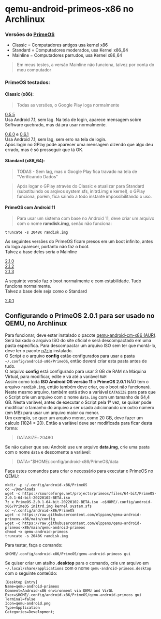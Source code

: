 # qemu-android-primeos-x86 no Archlinux

### Versões do [PrimeOS](https://www.primeos.in/)

* Classic = Computadores antigos usa kernel x86
* Standard = Computadores moderados, usa Kernel x86_64
* Mainline = Computadores parrudos, usa Kernel x86_64

> Em meus testes, a versão Mainline não funciona, talvez por conta do meu computador

### PrimeOS testados:

#### Classic (x86):  

> Todas as versões, o Google Play loga normalmente

[0.5.5](https://sourceforge.net/projects/primeos/files/Classic/primeOS-classic_0.5.5-20211112.iso)  
 Usa Android 7.1, sem lag. Na tela de login, aparece mensagem sobre Software quebrado, mas dá pra usar normalmente.  

[0.6.0](https://sourceforge.net/projects/primeos/files/Classic/primeOS-classic_0.6.0-20211123.iso)  e [0.6.1](https://sourceforge.net/projects/primeos/files/Classic/primeOS-classic_0.6.1-20211206.iso)  
Usa Android 7.1, sem lag, sem erro na tela de login.  
Após login no GPlay pode aparecer uma mensagem dizendo que algo deu errado, mas é só prosseguir que tá OK.  

#### Standard (x86_64):  

> TODAS - Sem lag, mas o Google Play fica travado na tela de "Verificando Dados"

 > Após logar o GPlay através do Classic e atualizar para Standard (substituindo os arqivos system.sfs, initrd.img e kernel), o GPlay funciona, 
 porém, fica saindo a todo instante impossibilitando o uso.  

#### PrimeOS com Android 11

> Para usar um sistema com base no Android 11, deve criar um arquivo com o nome **ramdisk.img**, senão não funciona:

```
truncate -s 2048K ramdisk.img
```

As seguintes versões do PrimeOS ficam presos em um boot infinito, antes do logo aparecer, portanto não faz o boot.  
Talvez a base deles seria o Mainline

[2.1.0](https://sourceforge.net/projects/primeos/files/64-bit/PrimeOS-2.1.0-64-bit-20220223-BETA.iso)  
[2.1.2](https://sourceforge.net/projects/primeos/files/64-bit/PrimeOS-2.1.2-64-bit-20220531-BETA.iso)  
[2.1.3](https://sourceforge.net/projects/primeos/files/64-bit/PrimeOS-2.1.3-64-bit-20220719-BETA.iso)  

A seguinte versão faz o boot normalmente e com estabilidade. Tudo funciona normalmente.  
Talvez a base dele seja como o Standard  

[2.0.1](https://sourceforge.net/projects/primeos/files/64-bit/PrimeOS-2.0.1-64-bit-20220102-BETA.iso)

## Configurando o PrimeOS 2.0.1 para ser usado no QEMU, no Archlinux

Para funcionar, deve estar instalado o pacote [qemu-android-cm-x86 (AUR)](https://aur.archlinux.org/packages/qemu-android-cm-x86).  
Será baixado o arquivo ISO do site oficial e será descompactado em uma pasta específica. Para descompactar um arquivo ISO sem ter que montá-lo, deve ter o pacote [p7zip](https://archlinux.org/packages/extra/x86_64/p7zip/) instalado.  
O Script e o arquivo **config** estão configurados para usar a pasta `~/.config/android-x86/PrimeOS`, então deverá criar esta pasta antes de tudo.  
O arquivo **config** está configurado para usar 3 GB de RAM na Máquina Virtual, para modificar, edite e vá até a variável `RAM`  
Assim como toda **ISO Android OS versão 11** o **PrimeOS 2.0.1** NÃO tem o arquivo `ramdisk.img`, então também deve criar, ou o boot não funcionará.  
Neste mesmo arquivo, também está ativo a variável `DATASIZE` para para que o Script crie um arquivo com o nome `data.img` com um tamanho de 64,4 GB. Nesta variável, antes de executar o Script pela 1ª vez, se quiser pode modificar o tamanho do arquivo a ser usado adicionando um outro número (em MB) para usar um arquivo maior ou menor.  
Um exemplo, se quer um arquivo menor, como 20 GB, deve fazer um calculo (1024 \* 20). Então a variável deve ser modificada para ficar desta forma:  

> DATASIZE=20480  

Se não quiser que seu Android use um arquivo **data.img**, crie uma pasta com o nome `data` e descomente a variável:  

> DATA="$HOME/.config/android-x86/PrimeOS/data  

Faça estes comandos para criar o necessário para executar o PrimeOS no QEMU:  

```
mkdir -p ~/.config/android-x86/PrimeOS
cd ~/Downloads
wget -c https://sourceforge.net/projects/primeos/files/64-bit/PrimeOS-2.0.1-64-bit-20220102-BETA.iso
7z x PrimeOS-2.0.1-64-bit-20220102-BETA.iso -o$HOME/.config/android-x86/PrimeOS initrd.img kernel system.sfs
cd ~/.config/android-x86/PrimeOS
wget -c https://raw.githubusercontent.com/elppans/qemu-android-primeos-x86/main/config
wget -c https://raw.githubusercontent.com/elppans/qemu-android-primeos-x86/main/qemu-android-primeos
chmod +x qemu-android-primeos
truncate -s 2048K ramdisk.img
```

Para testar, faça o comando:  

```
$HOME/.config/android-x86/PrimeOS/qemu-android-primeos gui
```

Se quiser criar um atalho **.desktop** para o comando, crie um arquivo em `~/.local/share/applications` com o nome `qemu-android-primeos.desktop` com o seguinte conteúdo:  

```
[Desktop Entry]
Name=qemu-android-primeos
Comment=Android-x86 environment via QEMU and VirGL
Exec=$HOME/.config/android-x86/PrimeOS/qemu-android-primeos gui
Terminal=false
Icon=qemu-android.png
Type=Application
Categories=Development;
```

